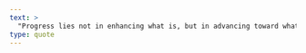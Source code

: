 ```yaml
---
text: >
  "Progress lies not in enhancing what is, but in advancing toward what will be." - Khalil Gibran
type: quote
---
```

